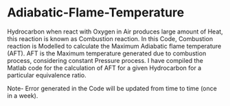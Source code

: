 # Adiabatic-Flame-Temperature

Hydrocarbon when react with Oxygen in Air produces large amount of Heat, this reaction is known as Combustion reaction. In this Code, Combustion reaction is Modelled to calculate the Maximum Adiabatic flame temperature (AFT). AFT is the Maximum temperature generated due to combustion process, considering constant Pressure process. I have compiled the Matlab code for the calculation of AFT for a given Hydrocarbon for a particular equivalence ratio.

Note- Error generated in the Code will be updated from time to time (once in a week).
